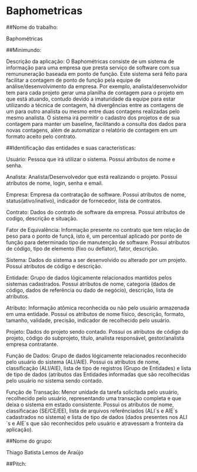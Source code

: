 # Baphometricas

##Nome do trabalho: 

Baphométricas

##Minimundo: 

Descrição da aplicação:
O Baphométricas consiste de um sistema de informação para uma empresa que presta serviço de software com sua remununeração baseada em 
ponto de função. Este sistema será feito para facilitar a contagem de ponto de função pela equipe de análise/desenvolvimento da empresa. Por exemplo, analista/desenvolvidor tem para cada projeto gerar uma planilha de contagem para o projeto em que está atuando, contudo devido a imaturidade da equipe para estar utilizando a técnica de contagem, há divergências entre as contagens de um para outro analista ou mesmo entre duas contagens realizadas pelo mesmo analista. O sistema irá permitir o cadastro dos projetos e de sua contagem para manter um baseline, facilitando a consulta dos dados para novas contagens, além de automatizar o relatório de contagem em um formato aceito pelo contrato.

##Identificação das entidades e suas características:

Usuário: Pessoa que irá utilizar o sistema. Possui atributos de nome e senha.

Analista: Analista/Desenvolvedor que está realizando o projeto. Possui atributos de nome, login, senha e email.

Empresa: Empresa da contratação de software. Possui atributos de nome, status(ativo/inativo), indicador de fornecedor, lista de contratos.

Contrato: Dados do contrato de software da empresa. Possui atributos de codigo, descrição e situação.

Fator de Equivalência: Informação presente no contrato que tem relação de peso para o ponto de funçã, isto é, um percentual aplicado 
por ponto de função para determinado tipo de manutenção de software. Possui atributos de código, tipo de elemento (fixo ou deflator), fator, descrição.

Sistema: Dados do sistema a ser desenvolvido ou alterado por um projeto. Possui atributos de código e descrição.

Entidade: Grupo de dados lógicamente relacionados mantidos pelos sistemas cadastrados. Possui atributos de nome, categoria (dados de código, dados de referência ou dado de negócio), descrição, lista de atributos.

Atributo: Informação atômica reconhecida ou não pelo usuário armazenada em uma entidade. Possui os atributos de nome físico, descrição, formato, tamanho, validade, precisão, indicador de recolhecido pelo usuário.

Projeto: Dados do projeto sendo contado. Possui os atributos de código do projeto, código do subprojeto, título, analista responsável, gestor/analista empresa contratante.

Função de Dados: Grupo de dados lógicamente relacionados reconhecido pelo usuário do sistema (ALI/AIE). Possui os atributos de nome, classificação (ALI/AIE), lista de tipo de registros (Grupo de Entidades) e lista de tipo de dados (atributos das Entidades informadas que são recolhecidas pelo usuário no sistema sendo contado. 

Função de Transação: Menor unidade da tarefa solicitada pelo usuário, recolhecido pelo usuário, representando uma transação completa e que deixa o sistema em estado consistente. Possui os atributos de nome, classificacao (SE/CE/EE), lista de arquivos referênciados (ALI´s e AIE´s cadastrados no sistema) e lista de tipo de dados (dados presentes nos ALI´s e AIE´s que são reconhecidos pelo usuário e atravessam a fronteira da aplicação).


##Nome do grupo: 

Thiago Batista Lemos de Araújo

##Pitch:


